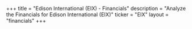 +++
title = "Edison International (EIX) - Financials"
description = "Analyze the Financials for Edison International (EIX)"
ticker = "EIX"
layout = "financials"
+++

